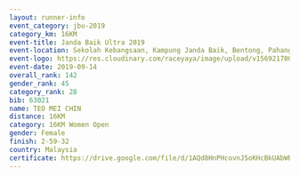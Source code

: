 ```yaml
---
layout: runner-info 
event_category: jbu-2019 
category_km: 16KM 
event-title: Janda Baik Ultra 2019 
event-location: Sekolah Kebangsaan, Kampung Janda Baik, Bentong, Pahang, Malaysia 
event-logo: https://res.cloudinary.com/raceyaya/image/upload/v1569217009/logo/janda-baik_vch1pc.jpg 
event-date: 2019-09-14
overall_rank: 142
gender_rank: 45
category_rank: 28
bib: 63021
name: TEO MEI CHIN
distance: 16KM
category: 16KM Women Open
gender: Female
finish: 2-59-32
country: Malaysia
certificate: https://drive.google.com/file/d/1AQd8HnPHcovnJ5oKHcBkUAbWBgdMqTxQ/view?usp=sharing
---
```

